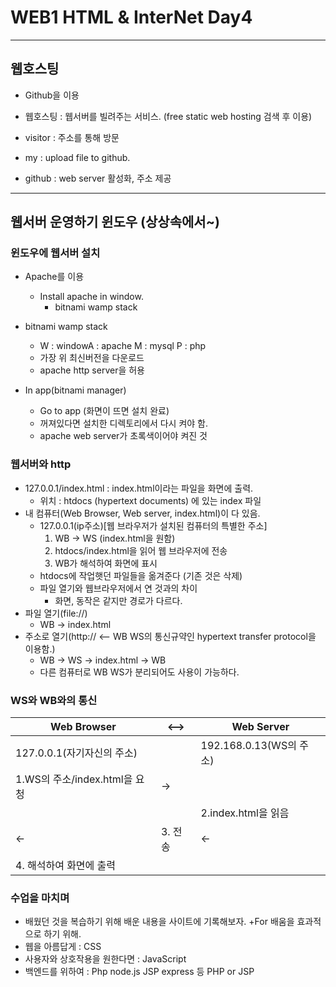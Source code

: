 # WEB1 HTML & InterNet Day4

- - -


## 웹호스팅

+ Github을 이용
+ 웹호스팅 : 웹서버를 빌려주는 서비스. (free static web hosting 검색 후 이용) 

+  visitor	: 주소를 통해 방문
+ my 	: upload file to github.
+ github	: web server 활성화, 주소 제공

- - -




## 웹서버 운영하기 윈도우 (상상속에서~)

### 윈도우에 웹서버 설치
+ Apache를 이용
	+ Install apache in window.
		+ bitnami wamp stack
+ bitnami wamp stack
	+ W : windowA : apache M : mysql P : php
	+ 가장 위 최신버전을 다운로드
	+ apache http server을 허용

+ In app(bitnami manager)
	+ Go to app (화면이 뜨면 설치 완료)
	+ 꺼져있다면 설치한 디렉토리에서 다시 켜야 함.
	+ apache web server가 초록색이어야 켜진 것
	


### 웹서버와 http
 + 127.0.0.1/index.html : index.html이라는 파일을 화면에 출력.
	+ 위치 : htdocs (hypertext documents) 에 있는 index 파일
 + 내 컴퓨터(Web Browser, Web server, index.html)이 다 있음.
	+ 127.0.0.1(ip주소)[웹 브라우저가 설치된 컴퓨터의 특별한 주소]
		1. WB -> WS (index.html을 원함)
		2. htdocs/index.html을 읽어 웹 브라우저에 전송
		3. WB가 해석하여 화면에 표시
	+ htdocs에 작업햇던 파일들을 옮겨준다 (기존 것은 삭제)
	+ 파일 열기와 웹브라우저에서 연 것과의 차이
		+ 화면, 동작은 같지만 경로가 다르다.
 + 파일 열기(file://)
	+ WB -> index.html
 + 주소로 열기(http://  <-- WB WS의 통신규약인 hypertext transfer protocol을 이용함.)
	+ WB -> WS -> index.html -> WB
	+ 다른 컴퓨터로 WB WS가 분리되어도 사용이 가능하다.

### WS와 WB와의 통신

 |Web Browser|<-->|Web Server|
 |-------------------|----------------|------------|
 |127.0.0.1(자기자신의 주소)	||192.168.0.13(WS의 주소)|
 |1.WS의 주소/index.html을 요청		|->	|	|
 |	|	|2.index.html을 읽음	|
 |<-|3. 전송	|<-	|
 |4. 해석하여 화면에 출력	|	|	|

### 수업을 마치며
+ 배웠던 것을 복습하기 위해 배운 내용을 사이트에 기록해보자.
	+For 배움을 효과적으로 하기 위해.
+ 웹을 아름답게 : CSS			
+ 사용자와 상호작용을 원한다면 : JavaScript
+ 백엔드를 위하여 : Php node.js JSP express 등 PHP or JSP